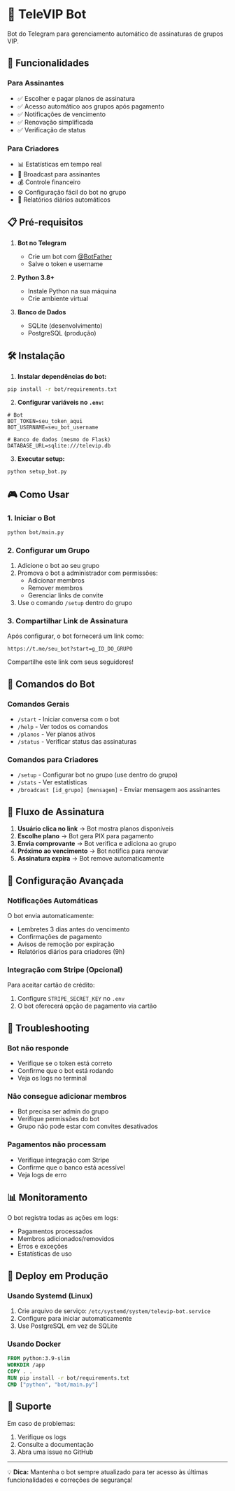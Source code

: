 # 🤖 TeleVIP Bot

Bot do Telegram para gerenciamento automático de assinaturas de grupos VIP.

## 🚀 Funcionalidades

### Para Assinantes
- ✅ Escolher e pagar planos de assinatura
- ✅ Acesso automático aos grupos após pagamento
- ✅ Notificações de vencimento
- ✅ Renovação simplificada
- ✅ Verificação de status

### Para Criadores
- 📊 Estatísticas em tempo real
- 📢 Broadcast para assinantes
- 💰 Controle financeiro
- ⚙️ Configuração fácil do bot no grupo
- 🔔 Relatórios diários automáticos

## 📋 Pré-requisitos

1. **Bot no Telegram**
   - Crie um bot com [@BotFather](https://t.me/botfather)
   - Salve o token e username

2. **Python 3.8+**
   - Instale Python na sua máquina
   - Crie ambiente virtual

3. **Banco de Dados**
   - SQLite (desenvolvimento)
   - PostgreSQL (produção)

## 🛠️ Instalação

1. **Instalar dependências do bot:**
```bash
pip install -r bot/requirements.txt
```

2. **Configurar variáveis no `.env`:**
```env
# Bot
BOT_TOKEN=seu_token_aqui
BOT_USERNAME=seu_bot_username

# Banco de dados (mesmo do Flask)
DATABASE_URL=sqlite:///televip.db
```

3. **Executar setup:**
```bash
python setup_bot.py
```

## 🎮 Como Usar

### 1. Iniciar o Bot
```bash
python bot/main.py
```

### 2. Configurar um Grupo

1. Adicione o bot ao seu grupo
2. Promova o bot a administrador com permissões:
   - Adicionar membros
   - Remover membros
   - Gerenciar links de convite
3. Use o comando `/setup` dentro do grupo

### 3. Compartilhar Link de Assinatura

Após configurar, o bot fornecerá um link como:
```
https://t.me/seu_bot?start=g_ID_DO_GRUPO
```

Compartilhe este link com seus seguidores!

## 📱 Comandos do Bot

### Comandos Gerais
- `/start` - Iniciar conversa com o bot
- `/help` - Ver todos os comandos
- `/planos` - Ver planos ativos
- `/status` - Verificar status das assinaturas

### Comandos para Criadores
- `/setup` - Configurar bot no grupo (use dentro do grupo)
- `/stats` - Ver estatísticas
- `/broadcast [id_grupo] [mensagem]` - Enviar mensagem aos assinantes

## 🔄 Fluxo de Assinatura

1. **Usuário clica no link** → Bot mostra planos disponíveis
2. **Escolhe plano** → Bot gera PIX para pagamento
3. **Envia comprovante** → Bot verifica e adiciona ao grupo
4. **Próximo ao vencimento** → Bot notifica para renovar
5. **Assinatura expira** → Bot remove automaticamente

## 🔧 Configuração Avançada

### Notificações Automáticas
O bot envia automaticamente:
- Lembretes 3 dias antes do vencimento
- Confirmações de pagamento
- Avisos de remoção por expiração
- Relatórios diários para criadores (9h)

### Integração com Stripe (Opcional)
Para aceitar cartão de crédito:
1. Configure `STRIPE_SECRET_KEY` no `.env`
2. O bot oferecerá opção de pagamento via cartão

## 🐛 Troubleshooting

### Bot não responde
- Verifique se o token está correto
- Confirme que o bot está rodando
- Veja os logs no terminal

### Não consegue adicionar membros
- Bot precisa ser admin do grupo
- Verifique permissões do bot
- Grupo não pode estar com convites desativados

### Pagamentos não processam
- Verifique integração com Stripe
- Confirme que o banco está acessível
- Veja logs de erro

## 📊 Monitoramento

O bot registra todas as ações em logs:
- Pagamentos processados
- Membros adicionados/removidos
- Erros e exceções
- Estatísticas de uso

## 🚀 Deploy em Produção

### Usando Systemd (Linux)
1. Crie arquivo de serviço: `/etc/systemd/system/televip-bot.service`
2. Configure para iniciar automaticamente
3. Use PostgreSQL em vez de SQLite

### Usando Docker
```dockerfile
FROM python:3.9-slim
WORKDIR /app
COPY . .
RUN pip install -r bot/requirements.txt
CMD ["python", "bot/main.py"]
```

## 🤝 Suporte

Em caso de problemas:
1. Verifique os logs
2. Consulte a documentação
3. Abra uma issue no GitHub

---

💡 **Dica:** Mantenha o bot sempre atualizado para ter acesso às últimas funcionalidades e correções de segurança!